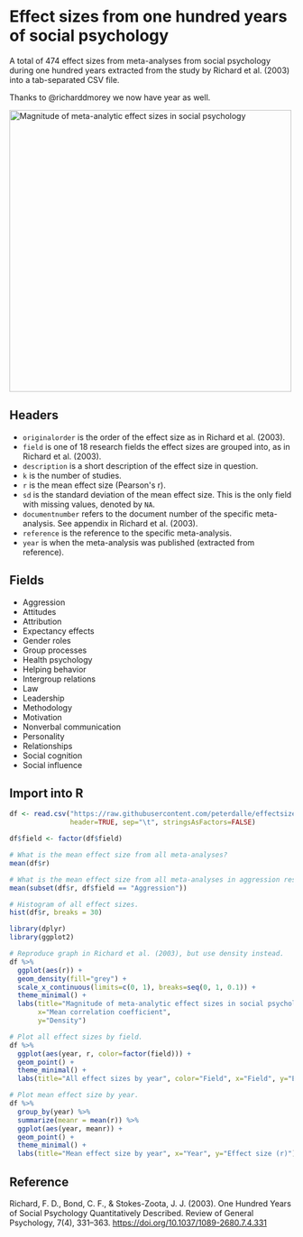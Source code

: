 # Effect sizes from one hundred years of social psychology

A total of 474 effect sizes from meta-analyses from social psychology during one hundred years extracted from the study by Richard et al. (2003) into a tab-separated CSV file.

Thanks to @richarddmorey we now have year as well.

<img src="effect-sizes.png" width="500" alt="Magnitude of meta-analytic effect sizes in social psychology">

## Headers

- `originalorder` is the order of the effect size as in Richard et al. (2003).
- `field` is one of 18 research fields the effect sizes are grouped into, as in Richard et al. (2003).
- `description` is a short description of the effect size in question.
- `k` is the number of studies.
- `r` is the mean effect size (Pearson's r).
- `sd` is the standard deviation of the mean effect size. This is the only field with missing values, denoted by `NA`.
- `documentnumber` refers to the document number of the specific meta-analysis. See appendix in Richard et al. (2003).
- `reference` is the reference to the specific meta-analysis.
- `year` is when the meta-analysis was published (extracted from reference).

## Fields

- Aggression
- Attitudes
- Attribution
- Expectancy effects
- Gender roles
- Group processes
- Health psychology
- Helping behavior
- Intergroup relations
- Law
- Leadership
- Methodology
- Motivation
- Nonverbal communication
- Personality
- Relationships
- Social cognition
- Social influence  

## Import into R

```r
df <- read.csv("https://raw.githubusercontent.com/peterdalle/effectsizes/master/soc-psych.tsv",
               header=TRUE, sep="\t", stringsAsFactors=FALSE)

df$field <- factor(df$field)

# What is the mean effect size from all meta-analyses?
mean(df$r)

# What is the mean effect size from all meta-analyses in aggression research?
mean(subset(df$r, df$field == "Aggression"))

# Histogram of all effect sizes.
hist(df$r, breaks = 30)

library(dplyr)
library(ggplot2)

# Reproduce graph in Richard et al. (2003), but use density instead.
df %>%
  ggplot(aes(r)) +
  geom_density(fill="grey") + 
  scale_x_continuous(limits=c(0, 1), breaks=seq(0, 1, 0.1)) +
  theme_minimal() +
  labs(title="Magnitude of meta-analytic effect sizes in social psychology",
       x="Mean correlation coefficient",
       y="Density")

# Plot all effect sizes by field.
df %>% 
  ggplot(aes(year, r, color=factor(field))) +
  geom_point() + 
  theme_minimal() +
  labs(title="All effect sizes by year", color="Field", x="Field", y="Effect size (r)")

# Plot mean effect size by year.
df %>%
  group_by(year) %>%
  summarize(meanr = mean(r)) %>%
  ggplot(aes(year, meanr)) +
  geom_point() + 
  theme_minimal() +
  labs(title="Mean effect size by year", x="Year", y="Effect size (r)")
```

## Reference
Richard, F. D., Bond, C. F., & Stokes-Zoota, J. J. (2003). One Hundred Years of Social Psychology Quantitatively Described. Review of General Psychology, 7(4), 331–363. <https://doi.org/10.1037/1089-2680.7.4.331>
